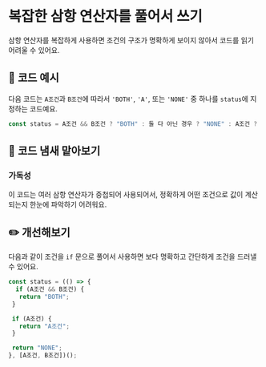 # 복잡한 삼항 연산자를 풀어서 쓰기

<div style="margin-top: 16px">
<Badge type="info" text="가독성" />
</div>

삼항 연산자를 복잡하게 사용하면 조건의 구조가 명확하게 보이지 않아서 코드를 읽기 어려울 수 있어요. 

## 📝 코드 예시

다음 코드는 `A조건`과 `B조건`에 따라서 `'BOTH'`, `'A'`, 또는 `'NONE'` 중 하나를 `status`에 지정하는 코드예요.

```typescript
const status = A조건 && B조건 ? "BOTH" : 둘 다 아닌 경우 ? "NONE" : A조건 ? "A" : undefined;
```

## 👃 코드 냄새 맡아보기

### 가독성

이 코드는 여러 삼항 연산자가 중첩되어 사용되어서, 정확하게 어떤 조건으로 값이 계산되는지 한눈에 파악하기 어려워요.

## ✏️ 개선해보기

다음과 같이 조건을 `if` 문으로 풀어서 사용하면 보다 명확하고 간단하게 조건을 드러낼 수 있어요.

```typescript
const status = (() => {
  if (A조건 && B조건) {
   return "BOTH";
 }

 if (A조건) {
   return "A조건";
 }

 return "NONE";
}, [A조건, B조건])();
```